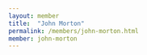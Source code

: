 ```yaml
---
layout: member
title:  "John Morton"
permalink: /members/john-morton.html
member: john-morton
---
```

